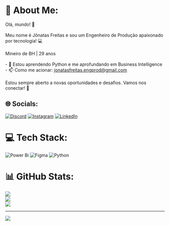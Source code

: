 # 💫 About Me:
Olá, mundo! 👋<br><br>Meu nome é Jônatas Freitas e sou um Engenheiro de Produção apaixonado por tecnologia! 💻<br><br>Mineiro de BH | 29 anos<br><br>- 🌱 Estou aprendendo Python e me aprofundando em Business Intelligence<br>- 📫 Como me acionar: jonatasfreitas.engprod@gmail.com<br><br>Estou sempre aberto a novas oportunidades e desafios. Vamos nos conectar! 🚀<br>


## 🌐 Socials:
[![Discord](https://img.shields.io/badge/Discord-%237289DA.svg?logo=discord&logoColor=white)](https://discord.gg/jonatasfreitas.engprod) [![Instagram](https://img.shields.io/badge/Instagram-%23E4405F.svg?logo=Instagram&logoColor=white)](https://instagram.com/@jonatasfreitas.eng) [![LinkedIn](https://img.shields.io/badge/LinkedIn-%230077B5.svg?logo=linkedin&logoColor=white)](https://linkedin.com/in/https://www.linkedin.com/in/jonatas-freitas/) 

# 💻 Tech Stack:
![Power Bi](https://img.shields.io/badge/power_bi-F2C811?style=for-the-badge&logo=powerbi&logoColor=black) ![Figma](https://img.shields.io/badge/figma-%23F24E1E.svg?style=for-the-badge&logo=figma&logoColor=white) ![Python](https://img.shields.io/badge/python-3670A0?style=for-the-badge&logo=python&logoColor=ffdd54)
# 📊 GitHub Stats:
![](https://github-readme-stats.vercel.app/api?username=jonatasfreitas-engprod&theme=dracula&hide_border=false&include_all_commits=false&count_private=false)<br/>
![](https://github-readme-streak-stats.herokuapp.com/?user=jonatasfreitas-engprod&theme=dracula&hide_border=false)<br/>
![](https://github-readme-stats.vercel.app/api/top-langs/?username=jonatasfreitas-engprod&theme=dracula&hide_border=false&include_all_commits=false&count_private=false&layout=compact)

---
[![](https://visitcount.itsvg.in/api?id=jonatasfreitas-engprod&icon=0&color=0)](https://visitcount.itsvg.in)

<!-- Proudly created with GPRM ( https://gprm.itsvg.in ) -->